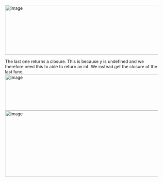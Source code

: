 
<img width="781" height="164" alt="image" src="https://github.com/user-attachments/assets/118dd773-6d00-45a2-9d11-cda265cffb87" />

The last one returns a closure. This is because y is undefined and we therefore need this to able to return an int. We instead get the closure of the last func.
<img width="777" height="120" alt="image" src="https://github.com/user-attachments/assets/bfbe809b-7acf-4e76-bd0d-2872a31ff65d" />
<img width="813" height="219" alt="image" src="https://github.com/user-attachments/assets/78e20c96-3e04-41c6-bb56-1f2dad442590" />


